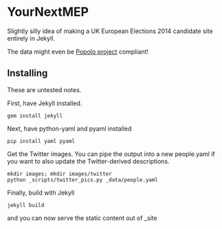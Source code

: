 YourNextMEP
===========

Slightly silly idea of making a UK European Elections 2014 candidate site entirely in Jekyll.

The data might even be [Popolo project](http://popoloproject.com/) compliant!

Installing
----------

These are untested notes.

First, have Jekyll installed.

    gem install jekyll
    
Next, have python-yaml and pyaml installed

    pip install yaml pyaml
    
Get the Twitter images. You can pipe the output into a new people.yaml if you want to also update the Twitter-derived descriptions.

    mkdir images; mkdir images/twitter
    python _scripts/twitter_pics.py _data/people.yaml
    
Finally, build with Jekyll

    jekyll build
    
and you can now serve the static content out of _site
